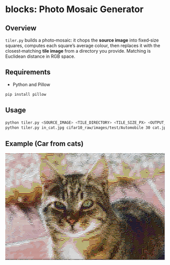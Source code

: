 # blocks: Photo Mosaic Generator

## Overview

`tiler.py` builds a photo‑mosaic: it chops the **source image** into fixed‑size squares, computes each square’s average colour, then replaces it with the closest‑matching **tile image** from a directory you provide. Matching is Euclidean distance in RGB space.

## Requirements

* Python and Pillow

```bash
pip install pillow
```

## Usage

```bash
python tiler.py <SOURCE_IMAGE> <TILE_DIRECTORY> <TILE_SIZE_PX> <OUTPUT_IMAGE> \\
python tiler.py in_cat.jpg cifar10_raw/images/test/Automobile 30 cat.jpg
```

## Example (Car from cats)
![Car-from-cats](cat.jpg)

